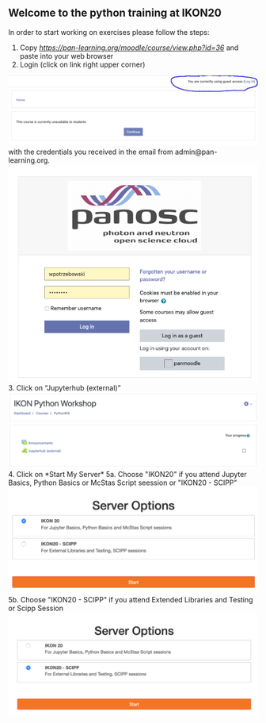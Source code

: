 ## Welcome to the python training at IKON20

In order to start working on exercises please follow the steps:
1. Copy *https://pan-learning.org/moodle/course/view.php?id=36* and paste into your web browser
2. Login (click on link right upper corner)
<img src='python_training_ikon3.png'>
with the credentials you received in the email from admin@pan-learning.org.
<img src='python_training_ikon4.png'>
3. Click on “Jupyterhub (external)”
<img src='python_training_ikon1.png'>
4. Click on *Start My Server*
5a. Choose "IKON20" if you attend Jupyter Basics, Python Basics or McStas Script seession or "IKON20 - SCIPP"
<img src='python_training_ikon6.png'>
5b. Choose "IKON20 - SCIPP" if you attend Extended Libraries and Testing or Scipp Session 
<img src='python_training_ikon7.png'>
